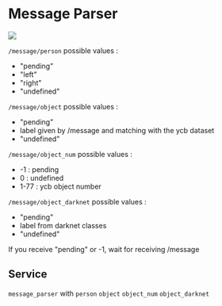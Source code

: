 # Message Parser

![](https://mermaid.ink/img/eyJjb2RlIjoiZ3JhcGggTFJcbiAgICBUMVtTaW11bGF0b3JdIC0tIC9tZXNzYWdlIC0tPiBOb2RlKChtZXNzYWdlX3BhcnNlcikpXG5cblxuICAgIE5vZGUgLS0gL21lc3NhZ2UvcGVyc29uIC0tPkRbZ2xvYmFsIG1hbmFnZXJdXG4gICAgTm9kZSAtLSAvbWVzc2FnZS9vYmplY3QgLS0-RFtnbG9iYWwgbWFuYWdlcl1cbiAgICBOb2RlIC0tIC9tZXNzYWdlL29iamVjdF9udW0gLS0-RFtnbG9iYWwgbWFuYWdlcl1cbiAgICBOb2RlIC0tIC9tZXNzYWdlL29iamVjdF9kYXJrbmV0IC0tPkRbZ2xvYmFsIG1hbmFnZXJdXG4iLCJtZXJtYWlkIjoie1xuICBcInRoZW1lXCI6IFwiZGVmYXVsdFwiXG59IiwidXBkYXRlRWRpdG9yIjp0cnVlLCJhdXRvU3luYyI6dHJ1ZSwidXBkYXRlRGlhZ3JhbSI6dHJ1ZX0)

`/message/person` possible values :  
- "pending"
- "left"
- "right"
- "undefined"

`/message/object` possible values :  
- "pending"
- label given by /message and matching with the ycb dataset
- "undefined"

`/message/object_num` possible values :  
- -1 :  pending
- 0 : undefined
- 1-77 : ycb object number  

`/message/object_darknet` possible values :  
- "pending"
- label from darknet classes
- "undefined"

If you receive "pending" or -1, wait for receiving /message  


## Service

`message_parser` with `person` `object` `object_num` `object_darknet`

